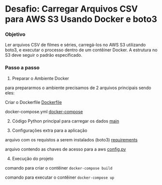 # Desafio: Carregar Arquivos CSV para AWS S3 Usando Docker e boto3

### Objetivo
Ler arquivos CSV de filmes e séries, carregá-los no AWS S3 utilizando boto3, e executar o processo dentro de um contêiner Docker. A estrutura no S3 deve seguir o padrão especificado.

### Passo a passo
1. Preparar o Ambiente Docker

para prepararmos o ambiente precisamos de 2 arquivos principais sendo eles: 

Criar o Dockerfile
[Dockerfile](desafio06/Dockerfile)

docker-compose.yml
[docker-compose](desafio06/docker-compose.yml)

2. Código Python principal para carregar os dados
[main](desafio06/app/main.py)

3. Configurações extra para a aplicação

arquivo com os requistos a serem instalados (boto3)
[requirements](desafio06/app/requirements.txt)


arquivo contendo as chaves de acesso para a aws
[config.py](desafio06/app/config.py)


4. Execução do projeto

comando para criar o contêiner
`docker-compose build`

comando para executar o contêiner
`docker-compose up`